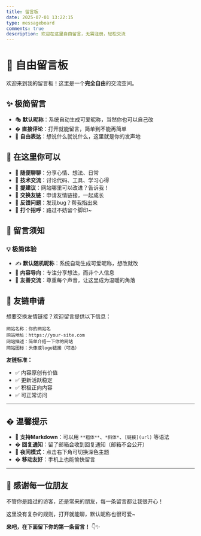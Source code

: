```yaml
---
title: 留言板  
date: 2025-07-01 13:22:15
type: messageboard
comments: true
description: 欢迎在这里自由留言，无需注册，轻松交流
---
```


# 💬 自由留言板

欢迎来到我的留言板！这里是一个**完全自由**的交流空间。

## ✨ 极简留言
- 🎭 **默认昵称**：系统自动生成可爱昵称，当然你也可以自己改
- � **直接评论**：打开就能留言，简单到不能再简单
- 💬 **自由表达**：想说什么就说什么，这里就是你的发声地

## 🌟 在这里你可以

- 💭 **随便聊聊**：分享心情、想法、日常
- 🤝 **技术交流**：讨论代码、工具、学习心得  
- 🎯 **提建议**：网站哪里可以改进？告诉我！
- 🔗 **交换友链**：申请友情链接，一起成长
- 🐛 **反馈问题**：发现bug？帮我指出来
- 👋 **打个招呼**：路过不妨留个脚印~

## 📝 留言须知

### 💡 极简体验
- ✍️ **默认随机昵称**：系统自动生成可爱昵称，想改就改
- 🎯 **内容导向**：专注分享想法，而非个人信息  
- 🌈 **友善交流**：尊重每个声音，让这里成为温暖的角落

## 🔗 友链申请

想要交换友情链接？欢迎留言提供以下信息：

```
网站名称：你的网站名
网站地址：https://your-site.com
网站描述：简单介绍一下你的网站
网站图标：头像或logo链接（可选）
```

**友链标准：**
- ✅ 内容原创有价值
- ✅ 更新活跃稳定
- ✅ 积极正向内容
- ✅ 可正常访问

---

## � 温馨提示

- 🎨 **支持Markdown**：可以用 `**粗体**`、`*斜体*`、`[链接](url)` 等语法
- � **回复通知**：留了邮箱会收到回复通知（邮箱不会公开）
- 🌙 **夜间模式**：点击右下角可切换深色主题
- � **移动友好**：手机上也能愉快留言

---

## 💝 感谢每一位朋友

不管你是路过的访客，还是常来的朋友，每一条留言都让我很开心！

这里没有复杂的规则，打开就能聊，默认昵称也很可爱~ 

**来吧，在下面留下你的第一条留言！** 👇✨
